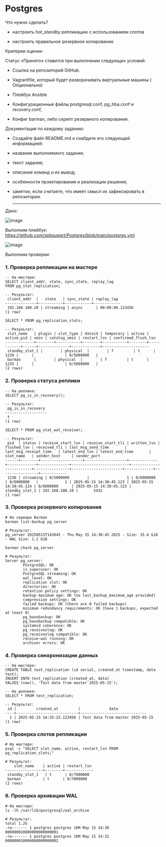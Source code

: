 # Postgres

Что нужно сделать?

- настроить hot_standby репликацию с использованием слотов

- настроить правильное резервное копирование


Критерии оценки:

Статус «Принято» ставится при выполнении следующих условий:

- Сcылка на репозиторий GitHub.

- Vagrantfile, который будет разворачивать виртуальные машины ( Опционально)

- Плейбук Ansible

- Конфигурационные файлы postgresql.conf, pg_hba.conf и recovery.conf,

- Конфиг barman, либо скрипт резервного копирования.

Документация по каждому заданию:
- Создайте файл README.md и снабдите его следующей информацией:
- название выполняемого задания;
- текст задания;
- описание команд и их вывод;
- особенности проектирования и реализации решения,
- заметки, если считаете, что имеет смысл их зафиксировать в репозитории.

  ---

Дано:

![image](https://github.com/user-attachments/assets/3f53152c-416d-48c3-babe-cdd17f5c7f73)

Выполним плейбук: https://github.com/spbsupprt/Postgres/blob/main/postgres.yml

![image](https://github.com/user-attachments/assets/c42f1368-6362-423a-a49a-059a92b7b83e)


Выполним проверки:

### 1. Проверка репликации на мастере

```
-- На мастере:
SELECT client_addr, state, sync_state, replay_lag 
FROM pg_stat_replication;

-- Результат:
 client_addr  |   state   | sync_state | replay_lag 
--------------+-----------+------------+------------
 192.168.100.20 | streaming | async      | 00:00:00.123456
(1 row)

SELECT * FROM pg_replication_slots;

-- Результат:
 slot_name   | plugin | slot_type | datoid | temporary | active | active_pid | xmin | catalog_xmin | restart_lsn | confirmed_flush_lsn 
-------------+--------+-----------+--------+-----------+--------+------------+------+--------------+-------------+---------------------
 standby_slot_1 |        | physical  |        | f         | t      |       1234 |      |              | 0/5000000   | 
 barman      |        | physical  |        | f         | t      |       1235 |      |              | 0/5000000   | 
(2 rows)
```

### 2. Проверка статуса реплики

```
-- На реплике:
SELECT pg_is_in_recovery();

-- Результат:
 pg_is_in_recovery 
-------------------
 t
(1 row)

SELECT * FROM pg_stat_wal_receiver;

-- Результат:
 pid  | status | receive_start_lsn | receive_start_tli | written_lsn | flushed_lsn | received_tli | last_msg_send_time       | last_msg_receipt_time   | latest_end_lsn | latest_end_time       | slot_name   | sender_host     | sender_port 
------+--------+-------------------+-------------------+-------------+-------------+--------------+--------------------------+-------------------------+----------------+-----------------------+-------------+-----------------+------------
 1236 | streaming | 0/5000000        |                 1 | 0/6000000   | 0/6000000   |            1 | 2025-05-15 14:30:45.123 | 2025-05-15 14:30:45.124 | 0/6000000      | 2025-05-15 14:30:45.123 | standby_slot_1 | 192.168.100.10 |       5432
(1 row)
```
### 3. Проверка резервного копирования

```
# На сервере Barman
barman list-backup pg_server

# Результат:
pg_server 20250515T143045 - Thu May 15 14:30:45 2025 - Size: 15.6 GiB - WAL Size: 1.2 GiB

barman check pg_server

# Результат:
Server pg_server:
        PostgreSQL: OK
        is_superuser: OK
        PostgreSQL streaming: OK
        wal_level: OK
        replication slot: OK
        directories: OK
        retention policy settings: OK
        backup maximum age: OK (no last_backup_maximum_age provided)
        compression settings: OK
        failed backups: OK (there are 0 failed backups)
        minimum redundancy requirements: OK (have 1 backups, expected at least 0)
        pg_basebackup: OK
        pg_basebackup compatible: OK
        systemid coherence: OK
        pg_receivexlog: OK
        pg_receivexlog compatible: OK
        receive-wal running: OK
        archiver errors: OK
```
### 4. Проверка синхронизации данных

```
-- На мастере:
CREATE TABLE test_replication (id serial, created_at timestamp, data text);
INSERT INTO test_replication (created_at, data) 
VALUES (now(), 'Test data from master 2025-05-15');

-- На реплике:
SELECT * FROM test_replication;

-- Результат:
 id |         created_at         |             data             
----+----------------------------+------------------------------
  1 | 2025-05-15 14:35:22.123456 | Test data from master 2025-05-15
(1 row)
```

### 5. Проверка слотов репликации

```
# На мастере:
psql -c "SELECT slot_name, active, restart_lsn FROM pg_replication_slots;"

# Результат:
    slot_name    | active | restart_lsn 
-----------------+--------+-------------
 standby_slot_1   | t      | 0/7000000
 barman          | t      | 0/7000000
(2 rows)
```

### 6. Проверка архивации WAL

```
# На мастере:
ls -lh /var/lib/postgresql/wal_archive

# Результат:
total 1.2G
-rw------- 1 postgres postgres 16M May 15 14:30 000000010000000000000001
-rw------- 1 postgres postgres 16M May 15 14:31 000000010000000000000002
```
